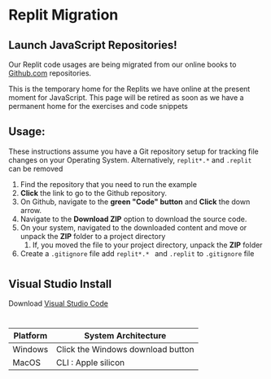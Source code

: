# Replit Migration 

## Launch JavaScript Repositories! 

   Our Replit code usages are being migrated from our online books to [Github.com](https://icr8freecode.github.io/) repositories. 

   This is the temporary home for the Replits we have online at the present moment for JavaScript. 
   This page will be retired as soon as we have a permanent home for the exercises and code snippets
  
## Usage:
  These instructions assume you have a Git repository setup for tracking file changes on your Operating System.
  Alternatively, `replit*.*` and `.replit` can be removed 
  
  1. Find the repository that you need to run the example
  2. __Click__ the link to go to the Github repository.
  3. On Github, navigate to the **green "Code" button** and __Click__ the down arrow.
  4. Navigate to the **Download ZIP** option to download the source code.
  5. On your system, navigated to the downloaded content and move or unpack the **ZIP** folder to a project directory
     1. If, you moved the file to your project directory, unpack the **ZIP** folder 
  6. Create a `.gitignore` file add `replit*.* ` and `.replit`</strong> to `.gitignore` file 

# 

## Visual Studio Install 
Download [Visual Studio Code](https://code.visualstudio.com/download/)

#

| Platform  | System Architecture   | 
|---        |---                    |
| Windows  | Click the Windows download button  | 
| MacOS  |  CLI : Apple silicon  | 
